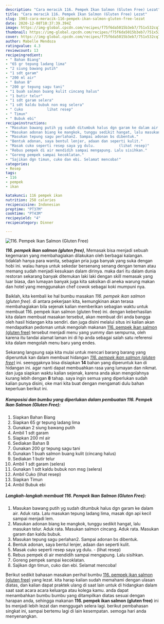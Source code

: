 ```yaml
---
description: "Cara meracik 116. Pempek Ikan Salmon (Gluten Free) Lezat"
title: "Cara meracik 116. Pempek Ikan Salmon (Gluten Free) Lezat"
slug: 1903-cara-meracik-116-pempek-ikan-salmon-gluten-free-lezat
date: 2020-12-08T10:37:39.394Z
image: https://img-global.cpcdn.com/recipes/f75f6da5015b3eb7/751x532cq70/116-pempek-ikan-salmon-gluten-free-foto-resep-utama.jpg
thumbnail: https://img-global.cpcdn.com/recipes/f75f6da5015b3eb7/751x532cq70/116-pempek-ikan-salmon-gluten-free-foto-resep-utama.jpg
cover: https://img-global.cpcdn.com/recipes/f75f6da5015b3eb7/751x532cq70/116-pempek-ikan-salmon-gluten-free-foto-resep-utama.jpg
author: Mabelle Mendoza
ratingvalue: 4.3
reviewcount: 13
recipeingredient:
- " Bahan Biang"
- "65 gr tepung ladang lima"
- "2 siung bawang putih"
- "1 sdt garam"
- "200 ml air"
- " Bahan B"
- "200 gr tepung sagu tani"
- "1 buah salmon buang kulit cincang halus"
- "1 butir telur"
- "1 sdt garam selera"
- "1 sdt kaldu bubuk non msg selera"
- " Cuko           lihat resep"
- " Timun"
- " Bubuk ebi"
recipeinstructions:
- "Masukan bawang putih yg sudah ditumbuk halus dgn garam ke dalam air. Aduk rata. Lalu masukan tepung ladang lima, masak dgn api kecil sampai menjadi lem."
- "Masukan adonan biang ke mangkok, tunggu sedikit hangat, lalu masukan telur. Aduk rata. Masukan salmon cincang. Aduk rata. Masukan garam dan kaldu bubuk."
- "Masukan tepung sagu perlahan2. Sampai adonan bs dibentuk."
- "Bentuk adonan, saya bentul lenjer, adaan dan seperti kulit."
- "Masak cuko seperti resep saya yg dulu.           (lihat resep)"
- "Rebus pempek di air mendidih sampai mengapung. Lalu sisihkan."
- "Goreng pempek sampai kecoklatan."
- "Sajikan dgn timun, cuko dan ebi. Selamat mencoba!"
categories:
- Resep
tags:
- 116
- pempek
- ikan

katakunci: 116 pempek ikan 
nutrition: 258 calories
recipecuisine: Indonesian
preptime: "PT37M"
cooktime: "PT43M"
recipeyield: "4"
recipecategory: Dinner

---
```



![116. Pempek Ikan Salmon (Gluten Free)](https://img-global.cpcdn.com/recipes/f75f6da5015b3eb7/751x532cq70/116-pempek-ikan-salmon-gluten-free-foto-resep-utama.jpg)

<b><i>116. pempek ikan salmon (gluten free)</i></b>, Memasak bisa menjadi sebuah kegemaran yang membahagiakan dilakukan oleh berbagai kalangan. tidaklah hanya para wanita, sebagian pria juga banyak yang suka dengan hobi ini. walau hanya untuk sekedar bersenang senang dengan teman atau memang sudah menjadi kesukaan dalam dirinya. maka dari itu dalam dunia restoran sekarang banyak ditemukan laki laki dengan skill memasak yang luar biasa, dan lumayan banyak juga kita saksikan di aneka warung makan dan hotel yang menggunakan chef cowok sebagai koki mumpuni nya.



Baiklah, kita kembali ke hal bumbu masakan <i>116. pempek ikan salmon (gluten free)</i>. di antara pekerjaan kita, kemungkinan akan terasa membahagiakan bila sejenak kalian memberikan sebagian waktu untuk membuat 116. pempek ikan salmon (gluten free) ini. dengan keberhasilan kita dalam membuat masakan tersebut, akan membuat diri anda bangga oleh hasil hidangan kita sendiri. dan juga disini melalui situs ini kalian akan mendapatkan pedoman untuk mengolah makanan <u>116. pempek ikan salmon (gluten free)</u> tersebut menjadi menu yang yummy dan sempurna, oleh karena itu tandai alamat laman ini di hp anda sebagai salah satu referensi kita dalam mengolah menu baru yang endes.


Sekarang langsung saja kita mulai untuk mencari barang barang yang diperuntuk kan dalam membuat hidangan <u><i>116. pempek ikan salmon (gluten free)</i></u> ini. seenggaknya bisa disiapkan <b>14</b> bahan yang diperuntuk kan di hidangan ini. agar nanti dapat membuahkan rasa yang lumayan dan nikmat. dan juga siapkan waktu kalian sejenak, karena anda akan mengolahnya kurang lebih dengan <b>8</b> tahap. saya ingin semua yang diperlukan sudah kalian punya disini, oke mari kita buat dengan mengamati dulu bahan keperluan berikut ini.

<!--inarticleads1-->

##### Komposisi dan bumbu yang diperlukan dalam pembuatan 116. Pempek Ikan Salmon (Gluten Free):

1. Siapkan  Bahan Biang
1. Siapkan 65 gr tepung ladang lima
1. Gunakan 2 siung bawang putih
1. Ambil 1 sdt garam
1. Siapkan 200 ml air
1. Sediakan  Bahan B
1. Gunakan 200 gr tepung sagu tani
1. Gunakan 1 buah salmon buang kulit (cincang halus)
1. Sediakan 1 butir telur
1. Ambil 1 sdt garam (selera)
1. Gunakan 1 sdt kaldu bubuk non msg (selera)
1. Ambil  Cuko           (lihat resep)
1. Siapkan  Timun
1. Ambil  Bubuk ebi




<!--inarticleads2-->

##### Langkah-langkah membuat 116. Pempek Ikan Salmon (Gluten Free):

1. Masukan bawang putih yg sudah ditumbuk halus dgn garam ke dalam air. Aduk rata. Lalu masukan tepung ladang lima, masak dgn api kecil sampai menjadi lem.
1. Masukan adonan biang ke mangkok, tunggu sedikit hangat, lalu masukan telur. Aduk rata. Masukan salmon cincang. Aduk rata. Masukan garam dan kaldu bubuk.
1. Masukan tepung sagu perlahan2. Sampai adonan bs dibentuk.
1. Bentuk adonan, saya bentul lenjer, adaan dan seperti kulit.
1. Masak cuko seperti resep saya yg dulu. -           (lihat resep)
1. Rebus pempek di air mendidih sampai mengapung. Lalu sisihkan.
1. Goreng pempek sampai kecoklatan.
1. Sajikan dgn timun, cuko dan ebi. Selamat mencoba!




Berikut sedikit bahasan masakan perihal bumbu <u>116. pempek ikan salmon (gluten free)</u> yang lezat. kita harap kalian sudah memahami dengan ulasan diatas, dan kalian dapat praktek ulang di saat lain untuk di hidangkan dalam saat saat acara acara keluarga atau kolega kamu. anda dapat menambahkan bumbu bumbu yang ditampilkan diatas sesuai dengan harapan anda, sehingga makanan <b>116. pempek ikan salmon (gluten free)</b> ini bs menjadi lebih lezat dan menggugah selera lagi. berikut pembahasan singkat ini, sampai bertemu lagi di lain kesempatan. semoga hari anda menyenangkan.
